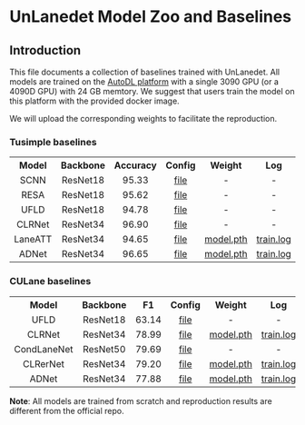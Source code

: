 # UnLanedet Model Zoo and Baselines

## Introduction

This file documents a collection of baselines trained with UnLanedet. All models are trained on the [AutoDL platform](https://www.autodl.com/) with a single 3090 GPU (or a 4090D GPU) with 24 GB memtory. We suggest that users train the model on this platform with the provided docker image.

We will upload the corresponding weights to facilitate the reproduction.

### Tusimple baselines

<table><tbody>
<!-- START TABLE -->
<!-- TABLE HEADER -->
<th valign="bottom">Model</th>
<th valign="bottom">Backbone</th>
<th valign="bottom">Accuracy</th>
<th valign="bottom">Config</th>
<th valign="bottom">Weight</th>
<th valign="bottom">Log</th>
<tr><td align="center">SCNN</td>
<td align="center">ResNet18</td>
<td align="center">95.33</td>
<td align="center"><a href="../config/scnn/resnet18_tusimple.py">file</a></td>
<td align="center">-</td>
<td align="center">-</td>
<tr><td align="center">RESA</td>
<td align="center">ResNet18</td>
<td align="center">95.62</td>
<td align="center"><a href="../config/resa/resnet18_tusimple.py">file</a></td>
<td align="center">-</td>
<td align="center">-</td>
<tr><td align="center">UFLD</td>
<td align="center">ResNet18</td>
<td align="center">94.78</td>
<td align="center"><a href="../config/ufld/resnet18_tusimple.py">file</a></td>
<td align="center">-</td>
<td align="center">-</td>
<tr><td align="center">CLRNet</td>
<td align="center">ResNet34</td>
<td align="center">96.90</td>
<td align="center"><a href="../config/clrnet/resnet34_tusimple.py">file</a></td>
<td align="center">-</td>
<td align="center">-</td>
<tr><td align="center">LaneATT</td>
<td align="center">ResNet34</td>
<td align="center">94.65</td>
<td align="center"><a href="../config/laneatt/resnet18_tusimple.py">file</a></td>
<td align="center"><a href="https://github.com/zkyntu/UnLanedet/releases/download/Weights/laneatt_model_best_tusimple.pth">model.pth</a></td>
<td align="center"><a href="https://github.com/zkyntu/UnLanedet/releases/download/Weights/laneatt_log_tusimple.txt">train.log</a></td>
<tr><td align="center">ADNet</td>
<td align="center">ResNet34</td>
<td align="center">96.65</td>
<td align="center"><a href="../config/adnet/resnet34_tusimple.py">file</a></td>
<td align="center"><a href="https://github.com/zkyntu/UnLanedet/releases/download/Weights/adnet_model_best_tusimple.pth">model.pth</a></td>
<td align="center"><a href="https://github.com/zkyntu/UnLanedet/releases/download/Weights/adnet_log_tusimple.txt">train.log</a></td>
</tr>
</tbody></table>


### CULane baselines

<table><tbody>
<!-- START TABLE -->
<!-- TABLE HEADER -->
<th valign="bottom">Model</th>
<th valign="bottom">Backbone</th>
<th valign="bottom">F1</th>
<th valign="bottom">Config</th>
<th valign="bottom">Weight</th>
<th valign="bottom">Log</th>
<tr><td align="center">UFLD</td>
<td align="center">ResNet18</td>
<td align="center">63.14</td>
<td align="center"><a href="../config/ufld/resnet18_culane.py">file</a></td>
<td align="center">-</td>
<td align="center">-</td>
<tr><td align="center">CLRNet</td>
<td align="center">ResNet34</td>
<td align="center">78.99</td>
<td align="center"><a href="../config/clrnet/resnet34_culane.py">file</a></td>
<td align="center"><a href="https://github.com/zkyntu/UnLanedet/releases/download/Weights/clrnet_model_best_culane.pth">model.pth</a></td>
<td align="center"><a href="https://github.com/zkyntu/UnLanedet/releases/download/Weights/clrnet_log_culane.txt">train.log</a></td>
<tr><td align="center">CondLaneNet</td>
<td align="center">ResNet50</td>
<td align="center">79.69</td>
<td align="center"><a href="../config/condlane/resnet50_culane.py">file</a></td>
<td align="center">-</td>
<td align="center">-</td>
<tr><td align="center">CLRerNet</td>
<td align="center">ResNet34</td>
<td align="center">79.20</td>
<td align="center"><a href="../config/clrernet/resnet34_culane.py">file</a></td>
<td align="center"><a href="https://github.com/zkyntu/UnLanedet/releases/download/Weights/clrernet_model_best_culane.pth">model.pth</a></td>
<td align="center"><a href="https://github.com/zkyntu/UnLanedet/releases/download/Weights/clrernet_log_culane.txt">train.log</a></td>
<tr><td align="center">ADNet</td>
<td align="center">ResNet34</td>
<td align="center">77.88</td>
<td align="center"><a href="../config/adnet/resnet34_culane.py">file</a></td>
<td align="center"><a href="https://github.com/zkyntu/UnLanedet/releases/download/Weights/adnet_model_best_culane.pth">model.pth</a></td>
<td align="center"><a href="https://github.com/zkyntu/UnLanedet/releases/download/Weights/adnet_log_culane.txt">train.log</a></td>
</tr>
</tbody></table>

**Note**: All models are trained from scratch and reproduction results are different from the official repo. 
